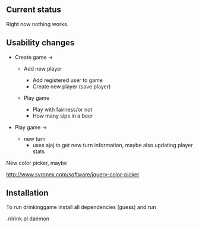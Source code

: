 Current status
---------------------------

Right now nothing works.


Usability changes
---------------------------

* Create game ->

	* Add new player
		* Add registered user to game
		* Create new player (save player)

	* Play game
		* Play with fairness/or not
		* How many sips in a beer

* Play game ->

	* new turn
		* uses ajaj to get new turn information, maybe also updating player stats

New color picker, maybe

http://www.syronex.com/software/jquery-color-picker

Installation
---------------------------

To run drinkinggame install all dependencies (guess) and run

./drink.pl daemon
